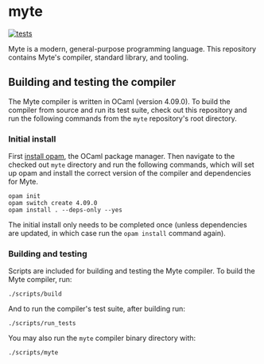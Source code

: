 # myte
[![tests](https://github.com/Hans-Halverson/myte/actions/workflows/ci.yml/badge.svg)](https://github.com/Hans-Halverson/myte/actions/workflows/ci.yml)

Myte is a modern, general-purpose programming language. This repository contains Myte's compiler, standard library, and tooling.

## Building and testing the compiler

The Myte compiler is written in OCaml (version 4.09.0). To build the compiler from source and run its test suite, check out this repository and run the following commands from the `myte` repository's root directory.

### Initial install

First [install opam](https://opam.ocaml.org/doc/Install.html), the OCaml package manager. Then navigate to the checked out `myte` directory and run the following commands, which will set up opam and install the correct version of the compiler and dependencies for Myte.

```
opam init
opam switch create 4.09.0
opam install . --deps-only --yes
```

The initial install only needs to be completed once (unless dependencies are updated, in which case run the `opam install` command again).

### Building and testing

Scripts are included for building and testing the Myte compiler. To build the Myte compiler, run:

```
./scripts/build
```

And to run the compiler's test suite, after building run:

```
./scripts/run_tests
```

You may also run the `myte` compiler binary directory with:

```
./scripts/myte
```